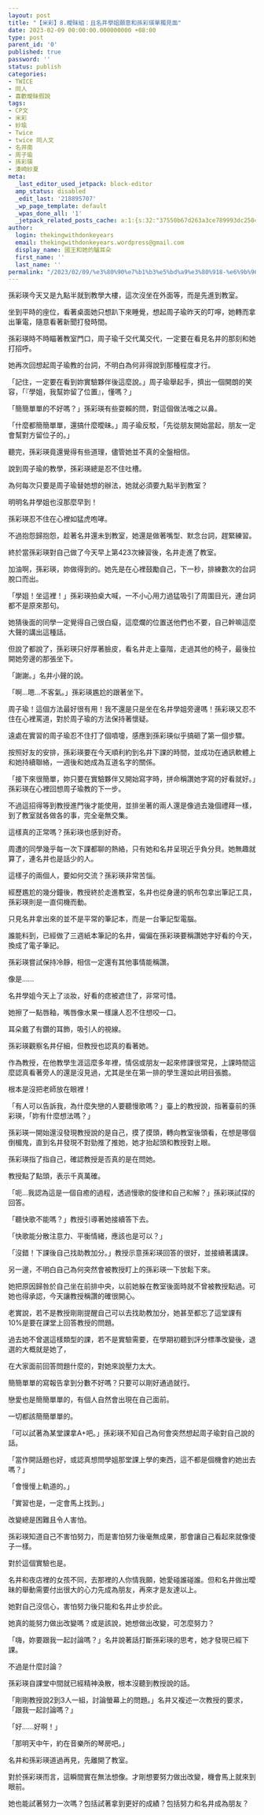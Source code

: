 ```yaml
---
layout: post
title: "【米彩】8.曖昧組：且名井學姐願意和孫彩瑛單獨見面"
date: 2023-02-09 00:00:00.000000000 +08:00
type: post
parent_id: '0'
published: true
password: ''
status: publish
categories:
- TWICE
- 同人
- 喜歡曖昧假說
tags:
- CP文
- 米彩
- 紗瑜
- Twice
- twice 同人文
- 名井南
- 周子瑜
- 孫彩瑛
- 湊崎紗夏
meta:
  _last_editor_used_jetpack: block-editor
  amp_status: disabled
  _edit_last: '218895707'
  _wp_page_template: default
  _wpas_done_all: '1'
  _jetpack_related_posts_cache: a:1:{s:32:"37550b67d263a3ce789993dc25046c5f";a:2:{s:7:"expires";i:1736455014;s:7:"payload";a:6:{i:0;a:1:{s:2:"id";i:3498;}i:1;a:1:{s:2:"id";i:3771;}i:2;a:1:{s:2:"id";i:48;}i:3;a:1:{s:2:"id";i:3491;}i:4;a:1:{s:2:"id";i:293;}i:5;a:1:{s:2:"id";i:72;}}}}
author:
  login: thekingwithdonkeyears
  email: thekingwithdonkeyears.wordpress@gmail.com
  display_name: 國王和她的驢耳朵
  first_name: ''
  last_name: ''
permalink: "/2023/02/09/%e3%80%90%e7%b1%b3%e5%bd%a9%e3%80%918-%e6%9b%96%e6%98%a7%e7%b5%84%ef%bc%9a%e4%b8%94%e5%90%8d%e4%ba%95%e5%ad%b8%e5%a7%90%e9%a1%98%e6%84%8f%e5%92%8c%e5%ad%ab%e5%bd%a9%e7%91%9b%e5%96%ae%e7%8d%a8%e8%a6%8b/"
---
```


孫彩瑛今天又是九點半就到教學大樓，這次沒坐在外面等，而是先進到教室。

坐到平時的座位，看著桌面她只想趴下來睡覺，想起周子瑜昨天的叮嚀，她轉而拿出筆電，隨意看著新聞打發時間。

孫彩瑛時不時瞄著教室門口，周子瑜千交代萬交代，一定要在看見名井的那刻和她打招呼。

她再次回想起周子瑜教的台詞，不明白為何非得說到那種程度才行。

「記住，一定要在看到妳實驗夥伴後這麼說。」周子瑜舉起手，擠出一個開朗的笑容，「『學姐，我幫妳留了位置』，懂嗎？」

「簡簡單單的不好嗎？」孫彩瑛有些耍賴的問，對這個做法嗤之以鼻。

「什麼都簡簡單單，還搞什麼曖昧。」周子瑜反駁，「先從朋友開始當起，朋友一定會幫對方留位子的。」

聽完，孫彩瑛竟還覺得有些道理，儘管她並不真的全盤相信。

說到周子瑜的教學，孫彩瑛總是忍不住吐槽。

為何每次只要是周子瑜替她想的辦法，她就必須要九點半到教室？

明明名井學姐也沒那麼早到！

孫彩瑛忍不住在心裡如猛虎咆哮。

不過抱怨歸抱怨，趁著名井還未到教室，她還是做著嘴型、默念台詞，趕緊練習。

終於當孫彩瑛對自己做了今天早上第423次練習後，名井走進了教室。

加油啊，孫彩瑛，妳做得到的。她先是在心裡鼓勵自己，下一秒，排練數次的台詞脫口而出。

「學姐！坐這裡！」孫彩瑛拍桌大喊，一不小心用力過猛吸引了周圍目光，連台詞都不是原來那句。

她猜後面的同學一定覺得自己很白癡，這麼爛的位置送他們也不要，自己幹嘛這麼大聲的講出這種話。

但說了都說了，孫彩瑛只好厚著臉皮，看名井走上臺階，走過其他的椅子，最後拉開她旁邊的那張坐下。

「謝謝。」名井小聲的說。

「啊...嗯...不客氣。」孫彩瑛尷尬的跟著坐下。

周子瑜！這個方法最好很有用！我不還是只是坐在名井學姐旁邊嗎！孫彩瑛又忍不住在心裡罵道，對於周子瑜的方法保持著懷疑。

遠處在實習的周子瑜忍不住打了個噴嚏，感應到孫彩瑛似乎搞砸了第一個步驟。

按照好友的安排，孫彩瑛要在今天順利約到名井下課的時間，並成功在通訊軟體上和她持續聯絡，一週後和她成為互道名字的關係。

「接下來很簡單，妳只要在實驗夥伴又開始寫字時，拼命稱讚她字寫的好看就好。」孫彩瑛在心裡回想周子瑜教的下一步。

不過這招得等到教授進門後才能使用，並排坐著的兩人還是像過去幾個禮拜一樣，到了教室就各做各的事，完全毫無交集。

這樣真的正常嗎？孫彩瑛也感到好奇。

周遭的同學幾乎每一次下課都聊的熱絡，只有她和名井呈現近乎負分貝。她無趣就算了，連名井也是話少的人。

這樣子的兩個人，要如何交流？孫彩瑛非常苦惱。

經歷尷尬的幾分鐘後，教授終於走進教室，名井也從身邊的帆布包拿出筆記工具，孫彩瑛則是一直伺機而動。

只見名井拿出來的並不是平常的筆記本，而是一台筆記型電腦。

誰能料到，已經做了三週紙本筆記的名井，偏偏在孫彩瑛要稱讚她字好看的今天，換成了電子筆記。

孫彩瑛嘗試保持冷靜，相信一定還有其他事情能稱讚。

像是......

名井學姐今天上了淡妝，好看的痣被遮住了，非常可惜。

她擦了一點唇釉，嘴唇像水果一樣讓人忍不住想咬一口。

耳朵戴了有鑽的耳飾，吸引人的視線。

孫彩瑛觀察名井仔細，但教授也認真的看著她。

作為教授，在他教學生涯這麼多年裡，情侶或朋友一起來修課很常見，上課時間這麼認真看著旁人的還是沒見過，尤其是坐在第一排的學生還如此明目張膽。

根本是沒把老師放在眼裡！

「有人可以告訴我，為什麼失戀的人要聽慢歌嗎？」臺上的教授說，指著臺前的孫彩瑛，「妳有什麼想法嗎？」

孫彩瑛一開始還沒發現教授說的是自己，摸了摸頭，轉向教室後頭看，在想是哪個倒楣鬼，直到名井發現不對勁推了推她，她才抬起頭和教授對上眼。

孫彩瑛指了指自己，確認教授是否真的是在問她。

教授點了點頭，表示千真萬確。

「呃...我認為這是一個自癒的過程，透過慢歌的旋律和自己和解？」孫彩瑛試探的回答。

「聽快歌不能嗎？」教授引導著她接續答下去。

「快歌能分散注意力、平衡情緒，應該也是可以？」

「沒錯！下課後自己找助教加分。」教授示意孫彩瑛回答的很好，並接續著講課。

另一邊，不明白自己為何突然會被教授盯上的孫彩瑛一下放鬆下來。

她把原因歸咎於自己坐在前排中央，以前她躲在教室後面時就不曾被教授點過。可她也得承認，今天讓教授稱讚的確很開心。

老實說，若不是教授剛剛提醒自己可以去找助教加分，她甚至都忘了這堂課有10%是要在課堂上回答教授的問題。

過去她不曾選這樣類型的課，若不是實驗需要，在學期初聽到評分標準改變後，退選的大概就是她了，

在大家面前回答問題什麼的，對她來說壓力太大。

簡簡單單的寫報告拿到分數不好嗎？只要可以剛好通過就行。

戀愛也是簡簡單單的，有個人自然會出現在自己面前。

一切都該簡簡單單的。

「可以試著為某堂課拿A+吧。」孫彩瑛不知自己為何會突然想起周子瑜對自己說的話。

「當作開話題也好，或認真想問學姐那堂課上學的東西，這不都是個機會約她出去嗎？」

「會慢慢上軌道的。」

「實習也是，一定會馬上找到。」

改變總是困難且令人害怕。

孫彩瑛知道自己不害怕努力，而是害怕努力後毫無成果，那會讓自己看起來就像傻子一樣。

對於這個實驗也是。

名井和夜店裡的女孩不同，去那裡的人你情我願，她愛碰誰碰誰。但和名井做出曖昧的舉動需要付出很大的心力先成為朋友，再來才是友達以上。

她對自己沒信心，害怕努力後只能和名井止步於此。

她真的能努力做出改變嗎？或是該說，她想做出改變，可怎麼努力？

「嗨，妳要跟我一起討論嗎？」名井說著話打斷孫彩瑛的思考，她才發現已經下課。

不過是什麼討論？

孫彩瑛自課堂中間就已經精神渙散，根本沒聽到教授說的話。

「剛剛教授說2到3人一組，討論螢幕上的問題。」名井又複述一次教授的要求，「跟我一起討論嗎？」

「好......好啊！」

「那明天中午，約在音樂所的琴房吧。」

名井和孫彩瑛道過再見，先離開了教室。

對於孫彩瑛而言，這瞬間實在無法想像。才剛想要努力做出改變，機會馬上就來到眼前。

她也能試著努力一次嗎？包括試著拿到更好的成績？包括努力和名井成為朋友？
